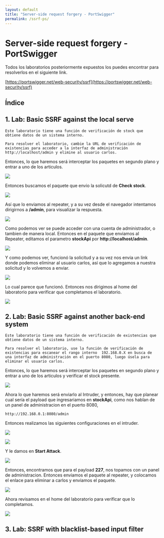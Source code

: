 ```yaml
---
layout: default
title: "Server-side request forgery - PortSwigger"
permalink: /ssrf-ps/
---
```


# Server-side request forgery - PortSwigger

Todos los laboratorios posteriormente expuestos los puedes encontrar para resolverlos en el siguiente link.

[https://portswigger.net/web-security/ssrf](https://portswigger.net/web-security/ssrf)

## Índice



## 1. Lab: Basic SSRF against the local serve

```
Este laboratorio tiene una función de verificación de stock que obtiene datos de un sistema interno.

Para resolver el laboratorio, cambie la URL de verificación de existencias para acceder a la interfaz de administración http://localhost/admin y elimine al usuario carlos.
```

Entonces, lo que haremos será interceptar los paquetes en segundo plano y entrar a uno de los articulos.

![](img1.png)

Entonces buscamos el paquete que envio la solicutd de **Check stock**.

![](img2.png)

Así que lo enviamos al repeater, y a su vez desde el navegador intentamos dirigirnos a **/admin**, para visualizar la respuesta.

![](img3.png)

Como podemos ver se puede acceder con una cuenta de administrador, o tambien de manera local. Entonces en el paquete que enviamos al Repeater, editamos el parametro **stockApi** por **http://localhost/admin**.

![](img4.png)

Y como podemos ver, funcionó la solicitud y a su vez nos envia un link donde podemos eliminar al usuario carlos, así que lo agregamos a nuestra solicitud y lo volvemos a enviar.

![](img5.png)

Lo cual parece que funcionó. Entonces nos dirigimos al home del laboratorio para verificar que completamos el laboratorio.

![](img6.png)

## 2. Lab: Basic SSRF against another back-end system

```
Este laboratorio tiene una función de verificación de existencias que obtiene datos de un sistema interno.

Para resolver el laboratorio, use la función de verificación de existencias para escanear el rango interno  192.168.0.X en busca de una interfaz de administración en el puerto 8080, luego úsela para eliminar el usuario carlos.
```

Entonces, lo que haremos será interceptar los paquetes en segundo plano y entrar a uno de los articulos y verificar el stock presente.

![](img7.png)

Ahora lo que haremos será enviarlo al Intruder, y entonces, hay que planear cual sería el payload que ingresariamos en **stockApi**, como nos hablan de un panel de administracion en el puerto 8080,

```
http://192.168.0.1:8080/admin
```

Entonces realizamos las siguientes configuraciones en el intruder.

![](img8.png)

![](img9.png)

Y le damos en **Start Attack**.

![](img10.png)

Entonces, encontramos que para el payload **227**, nos topamos con un panel de administracion. Entonces enviamos el paquete al repeater, y colocamos el enlace para eliminar a carlos y enviamos el paquete.

![](img11.png)

Ahora revisamos en el home del laboratorio para verificar que lo completamos.

![](img12.png)

## 3. Lab: SSRF with blacklist-based input filter

